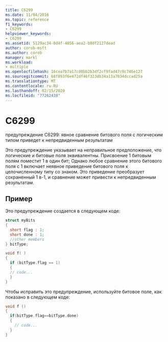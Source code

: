 ```yaml
---
title: C6299
ms.date: 11/04/2016
ms.topic: reference
f1_keywords:
- C6299
helpviewer_keywords:
- C6299
ms.assetid: 5129ac34-0d4f-4056-aea2-b0df2127dead
author: corob-msft
ms.author: corob
manager: markl
ms.workload:
- multiple
ms.openlocfilehash: 16cea7b7a17cd0bb2b3df2cf9fad47c9c746e127
ms.sourcegitcommit: 68f893f6e472df46f323db34a13a7034dccad25a
ms.translationtype: MT
ms.contentlocale: ru-RU
ms.lasthandoff: 02/15/2020
ms.locfileid: "77262438"
---
```

# <a name="c6299"></a>C6299
предупреждение C6299: явное сравнение битового поля с логическим типом приведет к непредвиденным результатам

 Это предупреждение указывает на неправильное предположение, что логические и битовые поля эквивалентны. Присвоение 1 битовым полям поместит 1 в один бит; Однако любое сравнение этого битового поля с 1 включает неявное приведение битового поля к целочисленному типу со знаком. Это приведение преобразует сохраненный 1 в-1, и сравнение может привести к непредвиденным результатам.

## <a name="example"></a>Пример
 Это предупреждение создается в следующем коде:

```cpp
struct myBits
{
  short flag : 1;
  short done : 1;
  //other members
} bitType;

void f( )
{
  if (bitType.flag == 1)
  {
  // code...
  }
}
```

 Чтобы исправить это предупреждение, используйте битовое поле, как показано в следующем коде:

```cpp
void f ()
{
  if(bitType.flag==bitType.done)
  {
    // code...
  }
}
```
